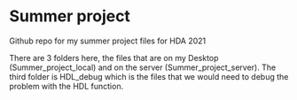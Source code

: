 # Summer project
Github repo for my summer project files for HDA 2021

There are 3 folders here, the files that are on my Desktop (Summer_project_local) and on the server (Summer_project_server). The third folder is HDL_debug which is the files that we would need to debug the problem with the HDL function.


